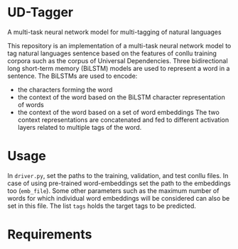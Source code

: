# UD-Tagger
A multi-task neural network model for multi-tagging of natural languages 

This repository is an implementation of a multi-task neural network model to tag natural languages sentence based on the features of conllu training corpora such as the corpus of Universal Dependencies. Three bidirectional long short-term memory (BiLSTM) models are used to represent a word in a sentence. The BiLSTMs are used to encode:
- the characters forming the word
- the context of the word based on the BiLSTM character representation of words 
- the context of the word based on a set of word embeddings 
The two context representations are concatenated and fed to different activation layers related to multiple tags of the word. 

# Usage
In ```driver.py```, set the paths to the training, validation, and test conllu files. 
In case of using pre-trained word-embeddings set the path to the embeddings too (```emb_file```). Some other parameters such as the maximum number of words for which individual word embeddings will be considered can also be set in this file. 
The list ````tags```` holds the target tags to be predicted. 

# Requirements
